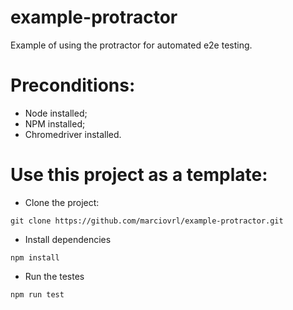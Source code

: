 # example-protractor

Example of using the protractor for automated e2e testing.

# Preconditions:

- Node installed;
- NPM installed;
- Chromedriver installed.

# Use this project as a template:

- Clone the project:

```
git clone https://github.com/marciovrl/example-protractor.git
```

- Install dependencies

```
npm install
```

- Run the testes

```
npm run test
```
